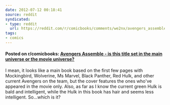 ```yaml
---
date: 2012-07-12 00:18:41
source: reddit
syndicated:
- type: reddit
  url: https://reddit.com/r/comicbooks/comments/we2nx/avengers_assemble_is_this_title_set_in_the_main/
tags:
- comics
---
```


#### Posted on r/comicbooks: [Avengers Assemble - is this title set in the main universe or the movie universe?](https://reddit.com/r/comicbooks/comments/we2nx/avengers_assemble_is_this_title_set_in_the_main/)

I mean, it looks like a main book based on the first few pages with Mockingbird, Wolverine, Ms Marvel, Black Panther, Red Hulk, and other current Avengers on the team, but the cover features the ones who've appeared in the movie only. Also, as far as I know the current green Hulk is bald and intelligent, while the Hulk in this book has hair and seems less intelligent. So...which is it?